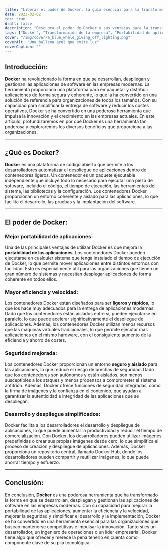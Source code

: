 ```yaml
---
title: "Liberar el poder de Docker: la guía esencial para la transformación empresarial"
date: 2023-02-02
toc: true
draft: false
description: "Descubra el poder de Docker y sus ventajas para la transformación empresarial en esta completa guía para mejorar la portabilidad, la seguridad, la eficiencia y el desarrollo de aplicaciones."
tags: ["Docker", "Transformación de la empresa", "Portabilidad de aplicaciones", "Mayor eficacia", "Seguridad mejorada", "Desarrollo e implantación simplificados", "Aplicaciones informáticas", "Contenedores", "Productividad", "Plazo de comercialización"]
cover: "/img/cover/a_blue_whale_giving_off_lighting.png"
coverAlt: "Una ballena azul que emite luz"
coverCaption: ""
---
```


## Introducción:

**Docker** ha revolucionado la forma en que se desarrollan, despliegan y gestionan las aplicaciones de software en las empresas modernas. La herramienta proporciona una plataforma para empaquetar y distribuir aplicaciones de forma segura y coherente, lo que la ha convertido en una solución de referencia para organizaciones de todos los tamaños. Con su capacidad para simplificar la entrega de software y reducir los costes operativos, Docker se ha convertido en una poderosa herramienta que impulsa la innovación y el crecimiento en las empresas actuales. En este artículo, profundizaremos en por qué Docker es una herramienta tan poderosa y exploraremos los diversos beneficios que proporciona a las organizaciones.

______

## ¿Qué es Docker?

**Docker** es una plataforma de código abierto que permite a los desarrolladores automatizar el despliegue de aplicaciones dentro de contenedores ligeros. Un contenedor es un paquete ejecutable independiente que incluye todo lo necesario para ejecutar una pieza de software, incluido el código, el tiempo de ejecución, las herramientas del sistema, las bibliotecas y la configuración. Los contenedores Docker proporcionan un entorno coherente y aislado para las aplicaciones, lo que facilita el desarrollo, las pruebas y la implantación del software.

______

## El poder de Docker:

### Mejor portabilidad de aplicaciones:
Una de las principales ventajas de utilizar Docker es que mejora la **portabilidad de las aplicaciones**. Los contenedores Docker pueden ejecutarse en cualquier sistema que tenga instalado el tiempo de ejecución de Docker, lo que permite mover aplicaciones entre distintos entornos con facilidad. Esto es especialmente útil para las organizaciones que tienen un gran número de sistemas y necesitan desplegar aplicaciones de forma coherente en todos ellos.

### Mayor eficiencia y velocidad:
Los contenedores Docker están diseñados para ser **ligeros y rápidos**, lo que los hace muy adecuados para la entrega de aplicaciones modernas. Dado que los contenedores están aislados entre sí, pueden ejecutarse en paralelo, lo que puede acelerar significativamente el despliegue de aplicaciones. Además, los contenedores Docker utilizan menos recursos que las máquinas virtuales tradicionales, lo que permite ejecutar más aplicaciones en el mismo hardware, con el consiguiente aumento de la eficiencia y ahorro de costes.

### Seguridad mejorada:
Los contenedores Docker proporcionan un entorno **seguro y aislado** para las aplicaciones, lo que reduce el riesgo de brechas de seguridad. Dado que los contenedores son autónomos y están aislados, son menos susceptibles a los ataques y menos propensos a comprometer el sistema anfitrión. Además, Docker ofrece funciones de seguridad integradas, como la firma de imágenes y la confianza en el contenido, que ayudan a garantizar la autenticidad e integridad de las aplicaciones que se despliegan.

### Desarrollo y despliegue simplificados:
Docker facilita a los desarrolladores el desarrollo y despliegue de aplicaciones, lo que puede aumentar la productividad y reducir el tiempo de comercialización. Con Docker, los desarrolladores pueden utilizar imágenes predefinidas o crear sus propias imágenes desde cero, lo que simplifica el proceso de creación y despliegue de aplicaciones. Además, Docker proporciona un repositorio central, llamado Docker Hub, donde los desarrolladores pueden compartir y reutilizar imágenes, lo que puede ahorrar tiempo y esfuerzo.

______

## Conclusión:

En conclusión, **Docker** es una poderosa herramienta que ha transformado la forma en que se desarrollan, despliegan y gestionan las aplicaciones de software en las empresas modernas. Con su capacidad para mejorar la portabilidad de las aplicaciones, aumentar la eficiencia y la velocidad, mejorar la seguridad y simplificar el desarrollo y la implementación, Docker se ha convertido en una herramienta esencial para las organizaciones que buscan mantenerse competitivas e impulsar la innovación. Tanto si es un desarrollador, un ingeniero de operaciones o un líder empresarial, Docker tiene algo que ofrecer y merece la pena tenerlo en cuenta como componente clave de su pila tecnológica.